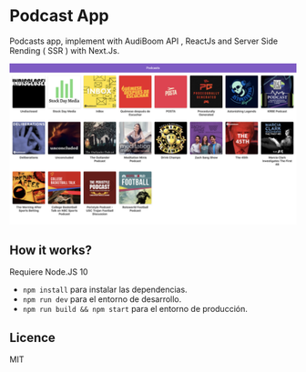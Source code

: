 # Podcast App

Podcasts app, implement with AudiBoom API , ReactJs and Server Side Rending ( SSR ) with Next.Js.

![Captura de la App](./.readme-static/captura.png)

## How it works?

Requiere Node.JS 10

* `npm install` para instalar las dependencias.
* `npm run dev` para el entorno de desarrollo.
* `npm run build && npm start` para el entorno de producción.

## Licence

MIT
